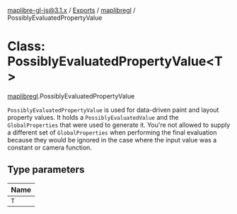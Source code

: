 [maplibre-gl-js@3.1.x](../README.md) / [Exports](../modules.md) / [maplibregl](../modules/maplibregl.md) / PossiblyEvaluatedPropertyValue

# Class: PossiblyEvaluatedPropertyValue<T\>

[maplibregl](../modules/maplibregl.md).PossiblyEvaluatedPropertyValue

`PossiblyEvaluatedPropertyValue` is used for data-driven paint and layout property values. It holds a
`PossiblyEvaluatedValue` and the `GlobalProperties` that were used to generate it. You're not allowed to supply
a different set of `GlobalProperties` when performing the final evaluation because they would be ignored in the
case where the input value was a constant or camera function.

## Type parameters

| Name |
| :------ |
| `T` |
